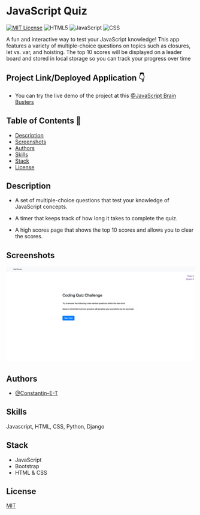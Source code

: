 # JavaScript Quiz

[![MIT License](https://img.shields.io/badge/License-MIT-green.svg)](https://choosealicense.com/licenses/mit/)
![HTML5](https://img.shields.io/badge/HTML5-32.4%25-orange)
![JavaScript](https://img.shields.io/badge/JavaScript-59.7.5%25-Green)
![CSS](https://img.shields.io/badge/CSS-7.9.6%25-blueviolet)

A fun and interactive way to test your JavaScript knowledge! This app features a variety of multiple-choice questions on topics such as closures, let vs. var, and hoisting. The top 10 scores will be displayed on a leader board and stored in local storage so you can track your progress over time

## Project Link/Deployed Application 👇

* You can try the live demo of the project at this [@JavaScript Brain Busters](https://constantin-e-t.github.io/JavaScript-Brain-Busters/)

## Table of Contents 🔗

* [Description](#description)
* [Screenshots](#screenshots)
* [Authors](#authors)
* [Skills](#skills)
* [Stack](#stack)
* [License](#license)

## Description

* A set of multiple-choice questions that test your knowledge of JavaScript concepts.

* A timer that keeps track of how long it takes to complete the quiz.

* A high scores page that shows the top 10 scores and allows you to clear the scores.

## Screenshots

![App Screenshot](./assets/images/JavaScript-Brain-Busters.png)

## Authors

* [@Constantin-E-T](https://github.com/Constantin-E-T/)

## Skills

Javascript, HTML, CSS, Python, Django

## Stack

* JavaScript
* Bootstrap
* HTML & CSS

## License

[MIT](https://choosealicense.com/licenses/mit/)